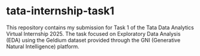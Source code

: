 # tata-internship-task1
This repository contains my submission for Task 1 of the Tata Data Analytics Virtual Internship 2025. The task focused on Exploratory Data Analysis (EDA) using the Geldium dataset provided through the GNI (Generative Natural Intelligence) platform.
